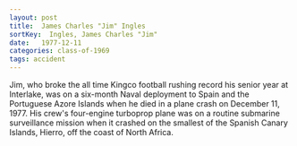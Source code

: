 ```yaml
---
layout: post
title:  James Charles "Jim" Ingles
sortKey:  Ingles, James Charles "Jim"
date:   1977-12-11
categories: class-of-1969
tags: accident
---
```

Jim, who broke the all time Kingco football rushing record his senior year at Interlake, was on a six-month Naval deployment to Spain and the Portuguese Azore Islands when he died in a plane crash on December 11, 1977. His crew's four-engine turboprop plane was on a routine submarine surveillance mission when it crashed on the smallest of the Spanish Canary Islands, Hierro, off the coast of North Africa.
